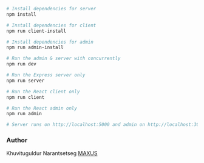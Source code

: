 ```bash
# Install dependencies for server
npm install

# Install dependencies for client
npm run client-install

# Install dependencies for admin
npm run admin-install

# Run the admin & server with concurrently
npm run dev

# Run the Express server only
npm run server

# Run the React client only
npm run client

# Run the React admin only
npm run admin

# Server runs on http://localhost:5000 and admin on http://localhost:3000
```

### Author

Khuvituguldur Narantsetseg
[MAXUS](https://m.me/tuguldur)